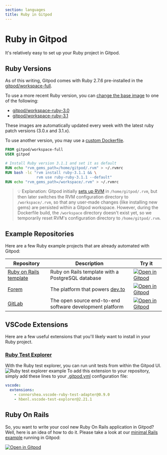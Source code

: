 ```yaml
---
section: languages
title: Ruby in Gitpod
---
```


<script context="module">
  export const prerender = true;
</script>

# Ruby in Gitpod

It's relatively easy to set up your Ruby project in Gitpod.

## Ruby Versions

As of this writing, Gitpod comes with Ruby 2.7.6 pre-installed in the [gitpod/workspace-full](https://hub.docker.com/r/gitpod/workspace-full).

To use a more recent Ruby version, you can [change the base image](https://www.gitpod.io/docs/config-docker#configure-a-public-docker-image) to one of the following:

- [gitpod/workspace-ruby-3.0](https://hub.docker.com/r/gitpod/workspace-ruby-3.0)
- [gitpod/workspace-ruby-3.1](https://hub.docker.com/r/gitpod/workspace-ruby-3.1)

These images are automatically updated every week with the latest ruby patch versions (3.0.x and 3.1.x).

To use another version, you may use a [custom Dockerfile](https://www.gitpod.io/docs/config-docker#configure-a-custom-dockerfile).

```dockerfile
FROM gitpod/workspace-full
USER gitpod

# Install Ruby version 3.1.1 and set it as default
RUN echo "rvm_gems_path=/home/gitpod/.rvm" > ~/.rvmrc
RUN bash -lc "rvm install ruby-3.1.1 && \
              rvm use ruby-ruby-3.1.1 --default"
RUN echo "rvm_gems_path=/workspace/.rvm" > ~/.rvmrc
```

> 💡 Explanation: Gitpod initially [sets up RVM](https://github.com/gitpod-io/workspace-images/blob/481f7600b725e0ab507fbf8377641a562a475625/chunks/lang-ruby/Dockerfile#L11-L26) in `/home/gitpod/.rvm`, but then later switches the RVM configuration directory to `/workspace/.rvm`, so that any user-made changes (like installing new gems) are persisted within a Gitpod workspace. However, during the Dockerfile build, the `/workspace` directory doesn't exist yet, so we temporarily reset RVM's configuration directory to `/home/gitpod/.rvm`.

## Example Repositories

Here are a few Ruby example projects that are already automated with Gitpod:

<div class="overflow-x-auto">

| Repository                                                           | Description                                              | Try it                                                                                                                          |
| -------------------------------------------------------------------- | -------------------------------------------------------- | ------------------------------------------------------------------------------------------------------------------------------- |
| [Ruby on Rails template](https://github.com/gitpod-io/ruby-on-rails) | Ruby on Rails template with a PostgreSQL database        | [![Open in Gitpod](https://gitpod.io/button/open-in-gitpod.svg)](https://gitpod.io/#https://github.com/gitpod-io/ruby-on-rails) |
| [Forem](https://github.com/forem/forem)                              | The platform that powers [dev.to](https://dev.to)        | [![Open in Gitpod](https://gitpod.io/button/open-in-gitpod.svg)](https://gitpod.io/#https://github.com/forem/forem)             |
| [GitLab](https://gitlab.com/gitlab-org/gitlab)                       | The open source end-to-end software development platform | [![Open in Gitpod](https://gitpod.io/button/open-in-gitpod.svg)](https://gitpod.io/#https://gitlab.com/gitlab-org/gitlab)       |

 </div>

## VSCode Extensions

Here are a few useful extensions that you'll likely want to install in your Ruby project.

### [Ruby Test Explorer](https://marketplace.visualstudio.com/items?itemName=connorshea.vscode-ruby-test-adapter)

With the Ruby test explorer, you can run unit tests from within the Gitpod UI.
![Ruby test explorer example](../../../static/images/docs/ruby_test_ui.png)
To add this extension to your repository, simply add these lines to your [.gitpod.yml](/docs/references/gitpod-yml) configuration file:

```YAML
vscode:
  extensions:
    - connorshea.vscode-ruby-test-adapter@0.9.0
    - hbenl.vscode-test-explorer@2.21.1
```

## Ruby On Rails

So, you want to write your cool new Ruby On Rails application in Gitpod? Well, here is an idea of how to do it. Please take a look at our [minimal Rails example](https://github.com/gitpod-io/Gitpod-Ruby-On-Rails) running in Gitpod:

[![Open in Gitpod](https://gitpod.io/button/open-in-gitpod.svg)](https://gitpod.io/#https://github.com/gitpod-io/Gitpod-Ruby-On-Rails)
